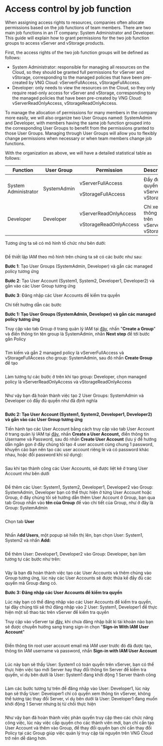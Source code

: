 # Access control by job function

When assigning access rights to resources, companies often allocate permissions based on the job functions of team members. There are two main job functions in an IT company: System Administrator and Developer. This guide will explain how to grant permissions for the two job function groups to access vServer and vStorage products.

First, the access rights of the two job function groups will be defined as follows:

* System Administrator: responsible for managing all resources on the Cloud, so they should be granted full permissions for vServer and vStorage, corresponding to the managed policies that have been pre-created by VNG Cloud: vServerFullAccess, vStorageFullAccess.
* Developer: only needs to view the resources on the Cloud, so they only require read-only access for vServer and vStorage, corresponding to the managed policies that have been pre-created by VNG Cloud: vServerReadOnlyAccess, vStorageReadOnlyAccess.

To manage the allocation of permissions for many members in the company more easily, we will also organize two User Groups named: SystemAdmin and Developer, with members having the same job function grouped into the corresponding User Groups to benefit from the permissions granted to those User Groups. Managing through User Groups will allow you to flexibly change permissions when necessary or when team members change job functions.

With the organization as above, we will have a detailed statistical table as follows:

| **Function**         | **User Group** | **Permission**                                            | **Description**                          |
| -------------------- | -------------- | --------------------------------------------------------- | ---------------------------------------- |
| System Administrator | SystemAdmin    | <p>vServerFullAccess</p><p>vStorageFullAccess</p>         | Đầy đủ quyền trên vServer, vStorage      |
| Developer            | Developer      | <p>vServerReadOnlyAccess</p><p>vStorageReadOnlyAccess</p> | Chỉ xem thông tin trên vServer, vStorage |

Tương ứng ta sẽ có mô hình tổ chức như bên dưới:

<figure><img src="../../.gitbook/assets/iam-jobs-function.drawio (4).png" alt=""><figcaption></figcaption></figure>

Để thiết lập IAM theo mô hình trên chúng ta sẽ có các bước như sau:

**Bước 1**: Tạo User Groups (SystemAdmin, Developer) và gắn các managed policy tương ứng

**Bước 2**: Tạo User Account (System1, System2, Developer1, Developer2) và gắn vào các User Group tương ứng

**Bước 3**: Đăng nhập các User Accounts để kiểm tra quyền

Chi tiết hướng dẫn các bước

**Bước 1: Tạo User Groups (SystemAdmin, Developer) và gắn các managed policy tương ứng**

Truy cập vào tab Group ở trang quản lý IAM tại [đây](https://hcm-3.console.vngcloud.vn/iam/user-groups), nhấn "**Create a Group**" và điền thông tin tên group là SystemAdmin, nhấn **Next step** để tới bước gắn Policy

<figure><img src="../../.gitbook/assets/image2023-7-12_13-11-7 (2).png" alt=""><figcaption></figcaption></figure>

Tìm kiếm và gắn 2 managed policy là vServerFullAccess và vStorageFullAccess cho group: SystemAdmin, sau đó nhấn **Create Group** để tạo

<figure><img src="../../.gitbook/assets/image2023-7-12_13-14-33.png" alt=""><figcaption></figcaption></figure>

Làm tương tự các bước ở trên khi tạo group: Developer, chọn managed policy là vServerReadOnlyAccess và vStorageReadOnlyAccess

<figure><img src="../../.gitbook/assets/image2023-7-12_13-18-8.png" alt=""><figcaption></figcaption></figure>

Như vậy bạn đã hoàn thành việc tạo 2 User Groups: SystemAdmin và Developer có đầy đủ quyền như đã định nghĩa

<figure><img src="../../.gitbook/assets/image2023-7-12_13-19-30.png" alt=""><figcaption></figcaption></figure>

**Bước 2: Tạo User Account (System1, System2, Developer1, Developer2) và gắn vào các User Group tương ứng**

Tiến hành tạo các User Account bằng cách truy cập vào tab User Account ở trang quản lý IAM tại [đây](https://hcm-3.console.vngcloud.vn/iam/user-accounts), nhấn **Create a User Account,** điền thông tin Username và Password, sau đó nhấn **Create User Account** (lưu ý để hướng dẫn ngắn gọn ở đây chúng tôi tạo 4 user account cùng chung 1 password, khuyến cáo bạn nên tạo các user account riêng lẻ và có password khác nhau, hoặc đổi password khi sử dụng):

<figure><img src="../../.gitbook/assets/image2023-7-12_13-23-4.png" alt=""><figcaption></figcaption></figure>

Sau khi tạo thành công các User Accounts, sẽ được liệt kê ở trang User Account như bên dưới

<figure><img src="../../.gitbook/assets/image2023-7-12_13-33-2.png" alt=""><figcaption></figcaption></figure>

Để thêm các User: System1, System2, Developer1, Developer2 vào Group: SystemAdmin, Developer bạn có thể thực hiện ở từng User Account hoặc Group, ở đây chúng tôi sẽ hướng dẫn thêm User Account ở Group, bạn qua tab Group nhấn vào **tên của Group** để vào chi tiết của Group, như ở đây là Group: SystemAdmin

<figure><img src="../../.gitbook/assets/image2023-7-12_13-37-11 (1).png" alt=""><figcaption></figcaption></figure>

Chọn tab **User**

<figure><img src="../../.gitbook/assets/image2023-7-12_13-37-52.png" alt=""><figcaption></figcaption></figure>

Nhấn A**dd Users**, một popup sẽ hiển thị lên, bạn chọn User: System1, System2 và nhấn **Add:**

<figure><img src="../../.gitbook/assets/image2023-7-12_13-40-25.png" alt=""><figcaption></figcaption></figure>

Để thêm User: Developer1, Developer2 vào Group: Developer, bạn làm tương tự các bước như trên:

<figure><img src="../../.gitbook/assets/image2023-7-12_13-42-39.png" alt=""><figcaption></figcaption></figure>

Vậy là bạn đã hoàn thành việc tạo các User Accounts và thêm chúng vào Group tương ứng, lúc này các User Accounts sẽ được thừa kế đầy đủ các quyền mà Group đang có.

**Bước 3: Đăng nhập các User Accounts để kiểm tra quyền**

Lúc này bạn có thể đăng nhập vào các User Accounts để kiểm tra quyền, tại đây chúng tôi sẽ thử đăng nhập vào 2 User: System1, Developer1 để thực hiện một số thao tác trên vServer để kiểm tra quyền

Truy cập vào vServer tại [đây](https://hcm-3.console.vngcloud.vn/vserver/v-server/cloud-server), khi chưa đăng nhập bất kì tài khoản nào bạn sẽ được chuyển hướng sang trang sign-in chọn "**Sign-in With IAM User Account**"

<figure><img src="../../.gitbook/assets/image2023-7-12_13-48-49 (1).png" alt=""><figcaption></figcaption></figure>

Điền thông tin root user account email mà IAM user trước đó đã được tạo, thông tin IAM username và password, nhấn **Sign-in with IAM User Account**

<figure><img src="../../.gitbook/assets/image2023-7-12_13-50-7.png" alt=""><figcaption></figcaption></figure>

Lúc này bạn sẽ thấy User: System1 có toàn quyền trên vServer, bạn có thể thực hiện việc tạo mới Server hay thay đổi thông tin Server để kiểm tra quyền, ví dụ bên dưới là User: System1 đang khởi động 1 Server thành công

<figure><img src="../../.gitbook/assets/image2023-7-12_13-56-36.png" alt=""><figcaption></figcaption></figure>

Làm các bước tương tự trên để đăng nhập vào User: Developer1, lúc này bạn sẽ thấy User: Developer1 chỉ có quyền xem thông tin vServer, không thể tương tác thay đổi Server, ví dụ bên dưới là User: Developer1 đang muốn khởi động 1 Server nhưng bị từ chối thực hiện

<figure><img src="../../.gitbook/assets/image2023-7-12_13-59-54.png" alt=""><figcaption></figcaption></figure>

Như vậy bạn đã hoàn thành việc phân quyền truy cập theo các chức năng công việc, lúc này việc cấp quyền cho các thành viên mới, bạn chỉ cần tạo User Account và thêm vào Group, để thay đổi quyền bạn chỉ cần thay đổi Policy tại các Group giúp việc quản lý truy cập tài nguyên trên VNG Cloud trở nên dễ dàng hơn.
